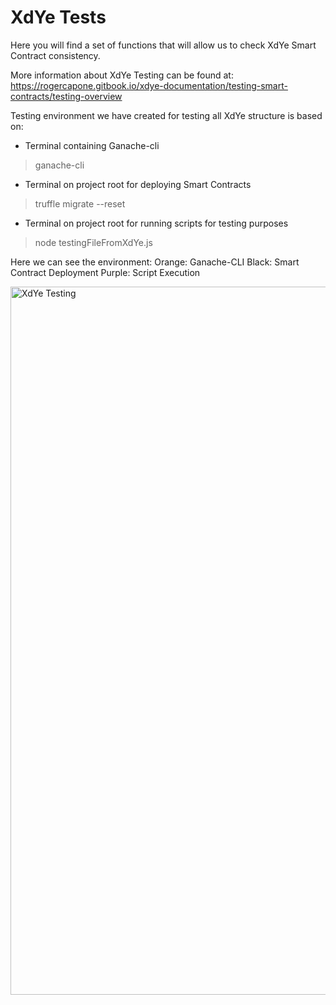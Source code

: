 # XdYe Tests

Here you will find a set of functions that will allow us to check XdYe Smart Contract consistency.

More information about XdYe Testing can be found at: https://rogercapone.gitbook.io/xdye-documentation/testing-smart-contracts/testing-overview

Testing environment we have created for testing all XdYe structure is based on:

* Terminal containing Ganache-cli
> ganache-cli

* Terminal on project root for deploying Smart Contracts
> truffle migrate --reset

* Terminal on project root for running scripts for testing purposes
> node testingFileFromXdYe.js

Here we can see the environment:
Orange: Ganache-CLI
Black: Smart Contract Deployment
Purple: Script Execution


<img width="1133" alt="XdYe Testing" src="https://user-images.githubusercontent.com/60660530/203542499-083b9d12-49ac-416f-8afb-17e5bd3658ad.png">

